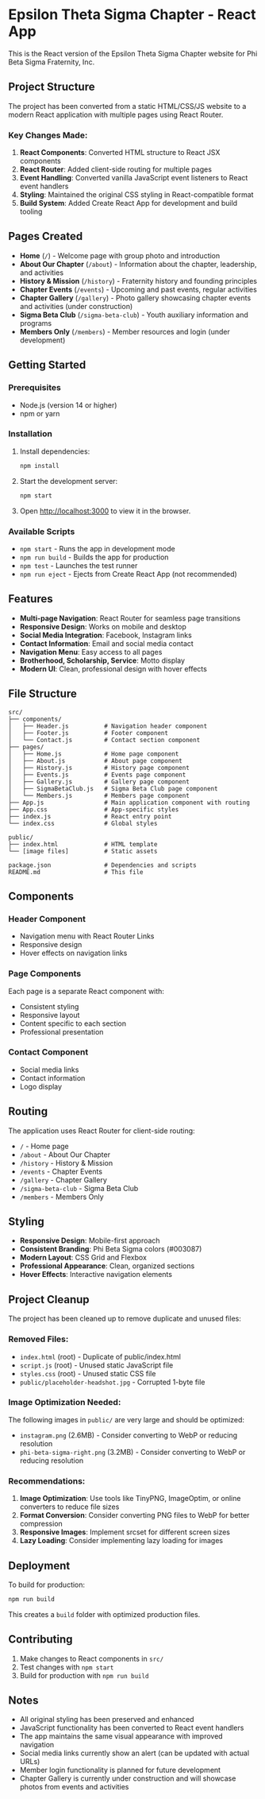# Epsilon Theta Sigma Chapter - React App

This is the React version of the Epsilon Theta Sigma Chapter website for Phi Beta Sigma Fraternity, Inc.

## Project Structure

The project has been converted from a static HTML/CSS/JS website to a modern React application with multiple pages using React Router.

### Key Changes Made:

1. **React Components**: Converted HTML structure to React JSX components
2. **React Router**: Added client-side routing for multiple pages
3. **Event Handling**: Converted vanilla JavaScript event listeners to React event handlers
4. **Styling**: Maintained the original CSS styling in React-compatible format
5. **Build System**: Added Create React App for development and build tooling

## Pages Created

- **Home** (`/`) - Welcome page with group photo and introduction
- **About Our Chapter** (`/about`) - Information about the chapter, leadership, and activities
- **History & Mission** (`/history`) - Fraternity history and founding principles
- **Chapter Events** (`/events`) - Upcoming and past events, regular activities
- **Chapter Gallery** (`/gallery`) - Photo gallery showcasing chapter events and activities (under construction)
- **Sigma Beta Club** (`/sigma-beta-club`) - Youth auxiliary information and programs
- **Members Only** (`/members`) - Member resources and login (under development)

## Getting Started

### Prerequisites

- Node.js (version 14 or higher)
- npm or yarn

### Installation

1. Install dependencies:
   ```bash
   npm install
   ```

2. Start the development server:
   ```bash
   npm start
   ```

3. Open [http://localhost:3000](http://localhost:3000) to view it in the browser.

### Available Scripts

- `npm start` - Runs the app in development mode
- `npm run build` - Builds the app for production
- `npm test` - Launches the test runner
- `npm run eject` - Ejects from Create React App (not recommended)

## Features

- **Multi-page Navigation**: React Router for seamless page transitions
- **Responsive Design**: Works on mobile and desktop
- **Social Media Integration**: Facebook, Instagram links
- **Contact Information**: Email and social media contact
- **Navigation Menu**: Easy access to all pages
- **Brotherhood, Scholarship, Service**: Motto display
- **Modern UI**: Clean, professional design with hover effects

## File Structure

```
src/
├── components/
│   ├── Header.js          # Navigation header component
│   ├── Footer.js          # Footer component
│   └── Contact.js         # Contact section component
├── pages/
│   ├── Home.js            # Home page component
│   ├── About.js           # About page component
│   ├── History.js         # History page component
│   ├── Events.js          # Events page component
│   ├── Gallery.js         # Gallery page component
│   ├── SigmaBetaClub.js   # Sigma Beta Club page component
│   └── Members.js         # Members page component
├── App.js                 # Main application component with routing
├── App.css                # App-specific styles
├── index.js               # React entry point
└── index.css              # Global styles

public/
├── index.html             # HTML template
└── [image files]          # Static assets

package.json               # Dependencies and scripts
README.md                  # This file
```

## Components

### Header Component
- Navigation menu with React Router Links
- Responsive design
- Hover effects on navigation links

### Page Components
Each page is a separate React component with:
- Consistent styling
- Responsive layout
- Content specific to each section
- Professional presentation

### Contact Component
- Social media links
- Contact information
- Logo display

## Routing

The application uses React Router for client-side routing:
- `/` - Home page
- `/about` - About Our Chapter
- `/history` - History & Mission
- `/events` - Chapter Events
- `/gallery` - Chapter Gallery
- `/sigma-beta-club` - Sigma Beta Club
- `/members` - Members Only

## Styling

- **Responsive Design**: Mobile-first approach
- **Consistent Branding**: Phi Beta Sigma colors (#003087)
- **Modern Layout**: CSS Grid and Flexbox
- **Professional Appearance**: Clean, organized sections
- **Hover Effects**: Interactive navigation elements

## Project Cleanup

The project has been cleaned up to remove duplicate and unused files:

### Removed Files:
- `index.html` (root) - Duplicate of public/index.html
- `script.js` (root) - Unused static JavaScript file
- `styles.css` (root) - Unused static CSS file
- `public/placeholder-headshot.jpg` - Corrupted 1-byte file

### Image Optimization Needed:
The following images in `public/` are very large and should be optimized:
- `instagram.png` (2.6MB) - Consider converting to WebP or reducing resolution
- `phi-beta-sigma-right.png` (3.2MB) - Consider converting to WebP or reducing resolution

### Recommendations:
1. **Image Optimization**: Use tools like TinyPNG, ImageOptim, or online converters to reduce file sizes
2. **Format Conversion**: Consider converting PNG files to WebP for better compression
3. **Responsive Images**: Implement srcset for different screen sizes
4. **Lazy Loading**: Consider implementing lazy loading for images

## Deployment

To build for production:

```bash
npm run build
```

This creates a `build` folder with optimized production files.

## Contributing

1. Make changes to React components in `src/`
2. Test changes with `npm start`
3. Build for production with `npm run build`

## Notes

- All original styling has been preserved and enhanced
- JavaScript functionality has been converted to React event handlers
- The app maintains the same visual appearance with improved navigation
- Social media links currently show an alert (can be updated with actual URLs)
- Member login functionality is planned for future development
- Chapter Gallery is currently under construction and will showcase photos from events and activities 